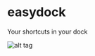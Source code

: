 # easydock
Your shortcuts in your dock

![alt tag](https://github.com/manilaorleans/easydock/blob/master/easy-dock-animation.gif)

